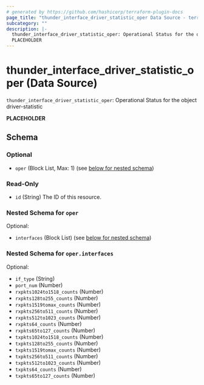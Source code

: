 ```yaml
---
# generated by https://github.com/hashicorp/terraform-plugin-docs
page_title: "thunder_interface_driver_statistic_oper Data Source - terraform-provider-thunder"
subcategory: ""
description: |-
  thunder_interface_driver_statistic_oper: Operational Status for the object driver-statistic
  PLACEHOLDER
---
```


# thunder_interface_driver_statistic_oper (Data Source)

`thunder_interface_driver_statistic_oper`: Operational Status for the object driver-statistic

__PLACEHOLDER__



<!-- schema generated by tfplugindocs -->
## Schema

### Optional

- `oper` (Block List, Max: 1) (see [below for nested schema](#nestedblock--oper))

### Read-Only

- `id` (String) The ID of this resource.

<a id="nestedblock--oper"></a>
### Nested Schema for `oper`

Optional:

- `interfaces` (Block List) (see [below for nested schema](#nestedblock--oper--interfaces))

<a id="nestedblock--oper--interfaces"></a>
### Nested Schema for `oper.interfaces`

Optional:

- `if_type` (String)
- `port_num` (Number)
- `rxpkts1024to1518_counts` (Number)
- `rxpkts128to255_counts` (Number)
- `rxpkts1519tomax_counts` (Number)
- `rxpkts256to511_counts` (Number)
- `rxpkts512to1023_counts` (Number)
- `rxpkts64_counts` (Number)
- `rxpkts65to127_counts` (Number)
- `txpkts1024to1518_counts` (Number)
- `txpkts128to255_counts` (Number)
- `txpkts1519tomax_counts` (Number)
- `txpkts256to511_counts` (Number)
- `txpkts512to1023_counts` (Number)
- `txpkts64_counts` (Number)
- `txpkts65to127_counts` (Number)


